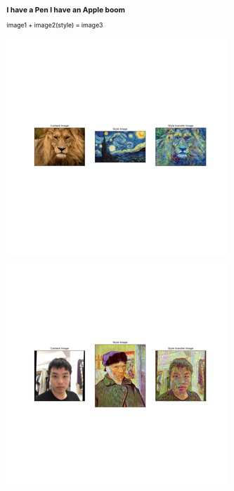 ### I have a Pen I have an Apple boom

image1 + image2(style) = image3

![img](https://github.com/leolee1204/Photo_Style_Transfer/blob/a879b0fb9446cf25db3e39796ffee6a4c9af0ba7/style_tranfer.png)

![img](https://github.com/leolee1204/Photo_Style_Transfer/blob/a879b0fb9446cf25db3e39796ffee6a4c9af0ba7/style_tranfer-2.png)
